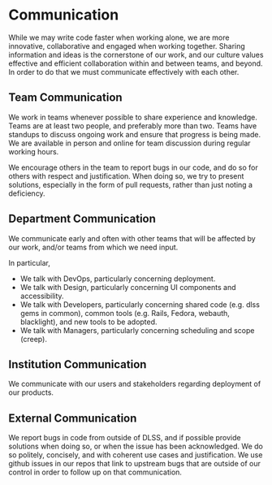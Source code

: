 # Communication

While we may write code faster when working alone, we are more innovative, collaborative and engaged when working together.  Sharing information and ideas is the cornerstone of our work, and our culture values effective and efficient collaboration within and between teams, and beyond.  In order to do that we must communicate effectively with each other.

## Team Communication

We work in teams whenever possible to share experience and knowledge.  Teams are at least two people, and preferably more than two.  Teams have standups to discuss ongoing work and ensure that progress is being made. We are available in person and online for team discussion during regular working hours.

We encourage others in the team to report bugs in our code, and do so for others with respect and justification.  When doing so, we try to present solutions, especially in the form of pull requests, rather than just noting a deficiency.


## Department Communication

We communicate early and often with other teams that will be affected by our work, and/or teams from which we need input.

In particular,

 - We talk with DevOps, particularly concerning deployment.
 - We talk with Design, particularly concerning UI components and accessibility.
 - We talk with Developers, particularly concerning shared code (e.g. dlss gems in common), common tools (e.g. Rails, Fedora, webauth, blacklight), and new tools to be adopted.
 - We talk with Managers, particularly concerning scheduling and scope (creep).


## Institution Communication

We communicate with our users and stakeholders regarding deployment of our products.


## External Communication

We report bugs in code from outside of DLSS, and if possible provide solutions when doing so, or when the issue has been acknowledged.  We do so politely, concisely, and with coherent use cases and justification. We use github issues in our repos that link to upstream bugs that are outside of our control in order to follow up on that communication.
